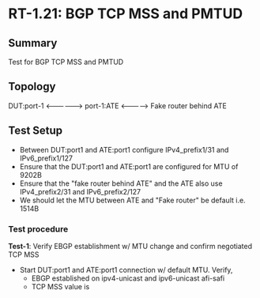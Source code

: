 # RT-1.21: BGP TCP MSS and PMTUD

## Summary
Test for BGP TCP MSS and PMTUD


## Topology
DUT:port-1 <------> port-1:ATE <-----> Fake router behind ATE

## Test Setup
* Between DUT:port1 and ATE:port1 configure IPv4_prefix1/31 and IPv6_prefix1/127
* Ensure that the DUT:port1 and ATE:port1 are configured for MTU of 9202B
* Ensure that the "fake router behind ATE" and the ATE also use IPv4_prefix2/31 and IPv6_prefix2/127
* We should let the MTU between ATE and "Fake router" be default i.e. 1514B

### Test procedure
**Test-1**: Verify EBGP establishment w/ MTU change and confirm negotiated TCP MSS
* Start DUT:port1 and ATE:port1 connection w/ default MTU. Verify,
  * EBGP established on ipv4-unicast and ipv6-unicast afi-safi
  * TCP MSS value is 
